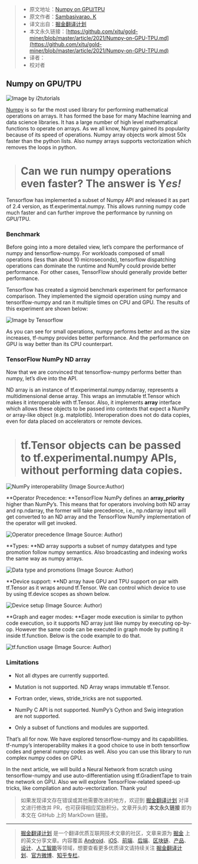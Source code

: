 > * 原文地址：[Numpy on GPU/TPU](https://medium.com/ml-mastery/numpy-on-gpu-tpu-efb8d367020a)
> * 原文作者：[Sambasivarao. K](https://medium.com/@k.sambasivarao222)
> * 译文出自：[掘金翻译计划](https://github.com/xitu/gold-miner)
> * 本文永久链接：[https://github.com/xitu/gold-miner/blob/master/article/2021/Numpy-on-GPU-TPU.md](https://github.com/xitu/gold-miner/blob/master/article/2021/Numpy-on-GPU-TPU.md)
> * 译者：
> * 校对者
## Numpy on GPU/TPU

![Image by [i2tutorials](https://www.i2tutorials.com/what-do-you-mean-by-tensor-and-explain-about-tensor-datatype-and-ranks/)](https://cdn-images-1.medium.com/max/2000/1*CPwuFuMnvGXARofgff1zbg.jpeg)

[Numpy](https://numpy.org/) is so far the most used library for performing mathematical operations on arrays. It has formed the base for many Machine learning and data science libraries. It has a large number of high level mathematical functions to operate on arrays. As we all know, Numpy gained its popularity because of its speed of operations. Numpy array objects work almost 50x faster than the python lists. Also numpy arrays supports vectorization which removes the loops in python.
> # Can we run numpy operations even faster? The answer is Y*es!*

Tensorflow has implemented a subset of Numpy API and released it as part of 2.4 version, as tf.experimental.numpy. This allows running numpy code much faster and can further improve the performance by running on GPU/TPU.

### Benchmark

Before going into a more detailed view, let’s compare the performance of numpy and tensorflow-numpy. For workloads composed of small operations (less than about 10 microseconds), tensorflow dispatching operations can dominate the runtime and NumPy could provide better performance. For other cases, TensorFlow should generally provide better performance.

Tensorflow has created a sigmoid benchmark experiment for performance comparison. They implemented the sigmoid operation using numpy and tensorlfow-numpy and ran it multiple times on CPU and GPU. The results of this experiment are shown below:

![Image by [Tensorflow](https://www.tensorflow.org/guide/tf_numpy_files/output_p-fs_H1lkLfV_0.png)](https://cdn-images-1.medium.com/max/2000/1*ccZoyf2TfAonIFE-knrlZQ.png)

As you can see for small operations, numpy performs better and as the size increases, tf-numpy provides better performance. And the performance on GPU is way better than its CPU counterpart.

### TensorFlow NumPy ND array

Now that we are convinced that tensorflow-numpy performs better than numpy, let’s dive into the API.

ND array is an instance of tf.experimental.numpy.ndarray, represents a multidimensional dense array. This wraps an immutable tf.Tensor which makes it interoperable with tf.Tensor. Also, it implements __array__ interface which allows these objects to be passed into contexts that expect a NumPy or array-like object (e.g. matplotlib). Interoperation does not do data copies, even for data placed on accelerators or remote devices.
> # tf.Tensor objects can be passed to tf.experimental.numpy APIs, without performing data copies.

![NumPy interoperability (Image Source:Author)](https://cdn-images-1.medium.com/max/2900/1*bOWnLqVQScm7rAPhDApFEw.png)

**Operator Precedence: **TensorFlow NumPy defines an __array_priority__ higher than NumPy’s. This means that for operators involving both ND array and np.ndarray, the former will take precedence, i.e., np.ndarray input will get converted to an ND array and the TensorFlow NumPy implementation of the operator will get invoked.

![Operator precedence (Image Source: Author)](https://cdn-images-1.medium.com/max/2900/1*k3g51Gl9O9JhKbUc9If5kA.png)

**Types: **ND array supports a subset of numpy datatypes and type promotion follow numpy semantics. Also broadcasting and indexing works the same way as numpy arrays.

![Data type and promotions (Image Source: Author)](https://cdn-images-1.medium.com/max/2900/1*W-KMZZz5M-1xMsZwburmBg.png)

**Device support: **ND array have GPU and TPU support on par with tf.Tensor as it wraps around tf.Tensor. We can control which device to use by using tf.device scopes as shown below.

![Device setup (Image Source: Author)](https://cdn-images-1.medium.com/max/2900/1*chRzLgOvSVeYL3JKWNiIvA.png)

**Graph and eager modes: **Eager mode execution is similar to python code execution, so it supports ND array just like numpy by executing op-by-op. However the same code can be executed in graph mode by putting it inside tf.function. Below is the code example to do that.

![tf.function usage (Image Source: Author)](https://cdn-images-1.medium.com/max/2900/1*TLwyJSC1bxNa1domZLcj3Q.png)

### Limitations

* Not all dtypes are currently supported.

* Mutation is not supported. ND Array wraps immutable tf.Tensor.

* Fortran order, views, stride_tricks are not supported.

* NumPy C API is not supported. NumPy’s Cython and Swig integration are not supported.

* Only a subset of functions and modules are supported.

That’s all for now. We have explored tensorflow-numpy and its capabilities. tf-numpy’s interoperability makes it a good choice to use in both tensorflow codes and general numpy codes as well. Also you can use this library to run complex numpy codes on GPU.

In the next article, we will build a Neural Network from scratch using tensorflow-numpy and use auto-differentiation using tf.GradientTape to train the network on GPU. Also we will explore TensorFlow-related speed-up tricks, like compilation and auto-vectorization. Thank you!

> 如果发现译文存在错误或其他需要改进的地方，欢迎到 [掘金翻译计划](https://github.com/xitu/gold-miner) 对译文进行修改并 PR，也可获得相应奖励积分。文章开头的 **本文永久链接** 即为本文在 GitHub 上的 MarkDown 链接。

---

> [掘金翻译计划](https://github.com/xitu/gold-miner) 是一个翻译优质互联网技术文章的社区，文章来源为 [掘金](https://juejin.im) 上的英文分享文章。内容覆盖 [Android](https://github.com/xitu/gold-miner#android)、[iOS](https://github.com/xitu/gold-miner#ios)、[前端](https://github.com/xitu/gold-miner#前端)、[后端](https://github.com/xitu/gold-miner#后端)、[区块链](https://github.com/xitu/gold-miner#区块链)、[产品](https://github.com/xitu/gold-miner#产品)、[设计](https://github.com/xitu/gold-miner#设计)、[人工智能](https://github.com/xitu/gold-miner#人工智能)等领域，想要查看更多优质译文请持续关注 [掘金翻译计划](https://github.com/xitu/gold-miner)、[官方微博](http://weibo.com/juejinfanyi)、[知乎专栏](https://zhuanlan.zhihu.com/juejinfanyi)。